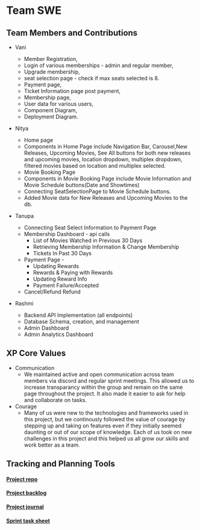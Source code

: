 # Team SWE
## Team Members and Contributions
* Vani
	* Member Registration,
	* Login of various memberships - admin and regular member,
	* Upgrade membership, 
	* seat selection page - check if max seats selected is 8.
	* Payment page, 
	* Ticket Information page post payment,
	* Membership page,
	* User data for various users,
	* Component Diagram,
	* Deployment Diagram.

* Nitya
	* Home page
	* Components in Home Page include Navigation Bar, Carousel,New Releases,
	  Upcoming Movies, See All buttons for both new releases and upcoming
	  movies, location dropdown, multiplex dropdown, filtered movies based
	  on location and multiplex selected.
	* Movie Booking Page
	* Components in Movie Booking Page include Movie Information and Movie Schedule
	  buttons(Date and Showtimes)
	* Connecting SeatSelectionPage to Movie Schedule buttons.
	* Added Movie data for New Releases and Upcoming Movies to the db.

* Tanupa
    * Connecting Seat Select Information to Payment Page 
    * Membership Dashboard - api calls 
	     *  List of Movies Watched in Previous 30 Days
	     *  Retrieving Membership Information & Change Membership 
	     *  Tickets In Past 30 Days 
    * Payment Page - 
	    * Updating Rewards
	    * Rewards & Paying with Rewards
	    * Updating Reward Info 
	    * Payment Failure/Accepted 
    * Cancel/Refund Refund
 

* Rashmi
  * Backend API Implementation (all endpoints)
  * Database Schema, creation, and management
  * Admin Dashboard
  * Admin Analytics Dashboard

## XP Core Values
* Communication
  * We maintained active and open communication across team members via discord and regular sprint meetings. This allowed us to increase transparancy within the group and remain on the same page throughout the project. It also made it easier to ask for help and collaborate on tasks.
* Courage
  * Many of us were new to the technologies and frameworks used in this project, but we continously followed the value of courage by stepping up and taking on features even if they initially seemed daunting or out of our scope of knowledge. Each of us took on new challenges in this project and this helped us all grow our skills and work better as a team.

## Tracking and Planning Tools

#### [Project repo](https://github.com/gopinathsjsu/team-project-swe/tree/master)
#### [Project backlog](https://docs.google.com/spreadsheets/d/1Vp7y_yNG8E_2IXD0PCCNqV-gu_kiEn4KwN2t2rp0cNc/edit?usp=drive_link)
#### [Project journal](https://drive.google.com/drive/folders/1UNs8ECa3x-ZLph5XEBL7MZQElcy2R4dY?usp=drive_link)
#### [Sprint task sheet](https://docs.google.com/spreadsheets/d/1lffAHhdplSi4oc8NDlnvqoF-C-uH_2GBhyjHBrNt2MY/edit?usp=drive_link)
